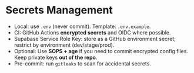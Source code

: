 # Secrets Management

- Local: use `.env` (never commit). Template: `.env.example`.
- CI: GitHub Actions **encrypted secrets** and OIDC where possible.
- Supabase Service Role Key: store as a GitHub environment secret; restrict by environment (dev/stage/prod).
- Optional: Use **SOPS + age** if you need to commit encrypted config files. Keep private keys **out of the repo**.
- Pre-commit: run `gitleaks` to scan for accidental secrets.
